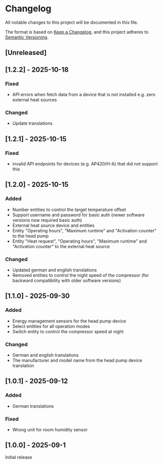 # Changelog

All notable changes to this project will be documented in this file.

The format is based on [Keep a Changelog](https://keepachangelog.com/en/1.0.0/),
and this project adheres to [Semantic Versioning](https://semver.org/spec/v2.0.0.html).

## [Unreleased]

## [1.2.2] - 2025-10-18

### Fixed

- API errors when fetch data from a device that is not installed e.g. zero external heat sources

### Changed

- Update translations

## [1.2.1] - 2025-10-15

### Fixed

- invalid API endpoints for devices (e.g. AP420/H-A) that did not support this

## [1.2.0] - 2025-10-15

### Added

- Number entities to control the target temperature offset
- Support username and password for basic auth (newer software versions now required basic auth)
- External heat source device and entities
- Entity "Operating hours", "Maximum runtime" and "Activation counter" to the head pump
- Entity "Heat request", "Operating hours", "Maximum runtime" and "Activation counter" to the external heat source

### Changed

- Updated german and english translations
- Removed entities to control the night speed of the compressor (for backward compatibility with older software
  versions)

## [1.1.0] - 2025-09-30

### Added

- Energy management sensors for the head pump device
- Select entities for all operation modes
- Switch entity to control the compressor speed at night

### Changed

- German and english translations
- The manufacturer and model name from the head pump device translation

## [1.0.1] - 2025-09-12

### Added

- German translations

### Fixed

- Wrong unit for room humidity sensor

## [1.0.0] - 2025-09-1

Initial release
